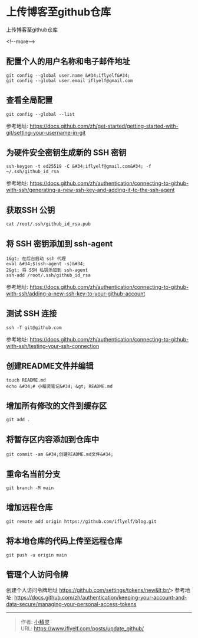 # 上传博客至github仓库


上传博客至github仓库

&lt;!--more--&gt;

## 配置个人的用户名称和电子邮件地址
```
git config --global user.name &#34;iflyelf&#34;
git config --global user.email iflyelf@gmail.com
```

## 查看全局配置
```
git config --global --list
```
参考地址:
https://docs.github.com/zh/get-started/getting-started-with-git/setting-your-username-in-git

## 为硬件安全密钥生成新的 SSH 密钥
```
ssh-keygen -t ed25519 -C &#34;iflyelf@gmail.com&#34; -f ~/.ssh/github_id_rsa
```
参考地址:
https://docs.github.com/zh/authentication/connecting-to-github-with-ssh/generating-a-new-ssh-key-and-adding-it-to-the-ssh-agent

## 获取SSH 公钥
```
cat /root/.ssh/github_id_rsa.pub
```

## 将 SSH 密钥添加到 ssh-agent
```
1&gt; 在后台启动 ssh 代理
eval &#34;$(ssh-agent -s)&#34;
2&gt; 将 SSH 私钥添加到 ssh-agent
ssh-add /root/.ssh/github_id_rsa
```
参考地址:
https://docs.github.com/zh/authentication/connecting-to-github-with-ssh/adding-a-new-ssh-key-to-your-github-account

## 测试 SSH 连接
```
ssh -T git@github.com
```
参考地址:
https://docs.github.com/zh/authentication/connecting-to-github-with-ssh/testing-your-ssh-connection


## 创建README文件并编辑
```
touch README.md
echo &#34;# 小精灵笔记&#34; &gt; README.md
```

## 增加所有修改的文件到缓存区
```
git add .
```

## 将暂存区内容添加到仓库中
```
git commit -am &#34;创建README.md文件&#34;
```

## 重命名当前分支
```
git branch -M main
```

## 增加远程仓库
```
git remote add origin https://github.com/iflyelf/blog.git

```
## 将本地仓库的代码上传至远程仓库
```
git push -u origin main
```

## 管理个人访问令牌
创建个人访问令牌地址
https://github.com/settings/tokens/new&lt;br/&gt;
参考地址:
https://docs.github.com/zh/authentication/keeping-your-account-and-data-secure/managing-your-personal-access-tokens




---

> 作者: [小精灵](https://www.iflyelf.com)  
> URL: https://www.iflyelf.com/posts/update_github/  

